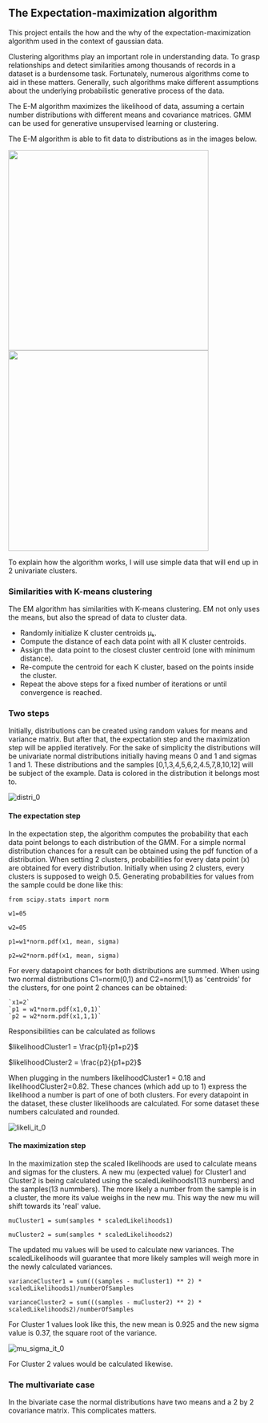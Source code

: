 ## The Expectation-maximization algorithm

This project entails the how and the why of the expectation-maximization algorithm used in the context of gaussian data. 

Clustering algorithms play an important role in understanding data. To grasp relationships and detect similarities among thousands of records in a dataset is a burdensome task. Fortunately, numerous algorithms come to aid in these matters. Generally, such algorithms make different assumptions about the underlying probabilistic generative process of the data.

The E-M algorithm maximizes the likelihood of data, assuming a certain number distributions with different means and covariance matrices. GMM can be used for generative unsupervised learning or clustering. 

The E-M algorithm is able to fit data to distributions as in the images below.

<img src="https://github.com/user-attachments/assets/3010d96f-9ee0-4398-9ebb-26a3d68ed8de" width="400" >

<img src="https://github.com/user-attachments/assets/9e977c85-7298-4b2c-9d18-c6e4433eba92" width="400" >

To explain how the algorithm works, I will use simple data that will end up in 2 univariate clusters.

### Similarities with  K-means clustering

The EM algorithm has similarities with K-means clustering. EM not only uses the means, but also the spread of data to cluster data.
* Randomly initialize K cluster centroids μₖ.
* Compute the distance of each data point with all K cluster centroids.
* Assign the data point to the closest cluster centroid (one with minimum distance).
* Re-compute the centroid for each K cluster, based on the points inside the cluster.
* Repeat the above steps for a fixed number of iterations or until convergence is reached.

### Two steps
Initially, distributions can be created using random values for means and variance matrix. But after that, the expectation step and the maximization step will be applied iteratively. For the sake of simplicity the distributions will be univariate normal distributions initially having means 0 and 1 and sigmas 1 and 1. These distributions and the samples [0,1,3,4,5,6,2,4.5,7,8,10,12] will be subject of the example. Data is colored in the distribution it belongs most to.

![distri_0](https://github.com/user-attachments/assets/3cd2f931-4070-4606-9b51-35cdaef824e0)


#### The expectation step
In the expectation step, the algorithm computes the probability that each data point belongs to each distribution of the GMM.
For a simple normal distribution chances for a result can be obtained using the pdf function of a distribution. When setting 2 clusters, probabilities for every data point (x) are obtained for every distribution. Initially when using 2 clusters, every clusters is supposed to weigh 0.5. Generating probabilities for values from the sample could be done like this:

  `from scipy.stats import norm`

  `w1=05`

  `w2=05`
  
  `p1=w1*norm.pdf(x1, mean, sigma)`
  
  `p2=w2*norm.pdf(x1, mean, sigma)`

For every datapoint chances for both distributions are summed.
When using two normal distributions C1=norm(0,1) and C2=norm(1,1) as 'centroids' for the clusters, for one point 2 chances can be obtained:

    `x1=2`
    `p1 = w1*norm.pdf(x1,0,1)`
    `p2 = w2*norm.pdf(x1,1,1)`

Responsibilities can be calculated as follows

$likelihoodCluster1 = \frac{p1}{p1+p2}$

$likelihoodCluster2 = \frac{p2}{p1+p2}$

When plugging in the numbers likelihoodCluster1 = 0.18 and likelihoodCluster2=0.82. These chances (which add up to 1) express the likelihood a number is part of one of both clusters. For every datapoint in the dataset, these cluster likelihoods are calculated. For some dataset these numbers calculated and rounded.

![likeli_it_0](https://github.com/user-attachments/assets/8c43dea1-ddf1-43c7-914d-a0cbaf3fd438)

#### The maximization step

In the maximization step the scaled likelihoods are used to calculate means and sigmas for the clusters. A new mu (expected value) for Cluster1 and Cluster2 is being calculated using the scaledLikelihoods1(13 numbers) and the samples(13 nummbers). The more likely a number from the sample is in a cluster, the more its value weighs in the new mu. This way the new mu will shift towards its 'real' value. 

`muCluster1 = sum(samples * scaledLikelihoods1)`

`muCluster2 = sum(samples * scaledLikelihoods2)`

The updated mu values will be used to calculate new variances. The scaledLikelihoods will guarantee that more likely samples will weigh more in the newly calculated variances.

`varianceCluster1 = sum(((samples - muCluster1) ** 2) * scaledLikelihoods1)/numberOfSamples`

`varianceCluster2 = sum(((samples - muCluster2) ** 2) * scaledLikelihoods2)/numberOfSamples`

For Cluster 1 values look like this, the new mean is 0.925 and the new sigma value is 0.37, the square root of the variance.

![mu_sigma_it_0](https://github.com/user-attachments/assets/137557ad-64dd-49c9-a0cc-08dd849fcaf9)

For Cluster 2 values would be calculated likewise.

### The multivariate case

In the bivariate case the normal distributions have two means and a 2 by 2 covariance matrix. This complicates matters.























